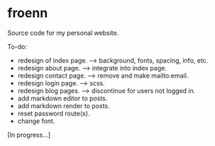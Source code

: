 # froenn
Source code for my personal website.

To-do:
- redesign of index page. --> background, fonts, spacing, info, etc.
- redesign about page. --> integrate into index page.
- redesign contact page. --> remove and make mailto:email.
- redesign login page. --> scss.
- redesign blog pages. --> discontinue for users not logged in.
- add markdown editor to posts.
- add markdown render to posts.
- reset password route(s).
- change font.

[In progress...]
